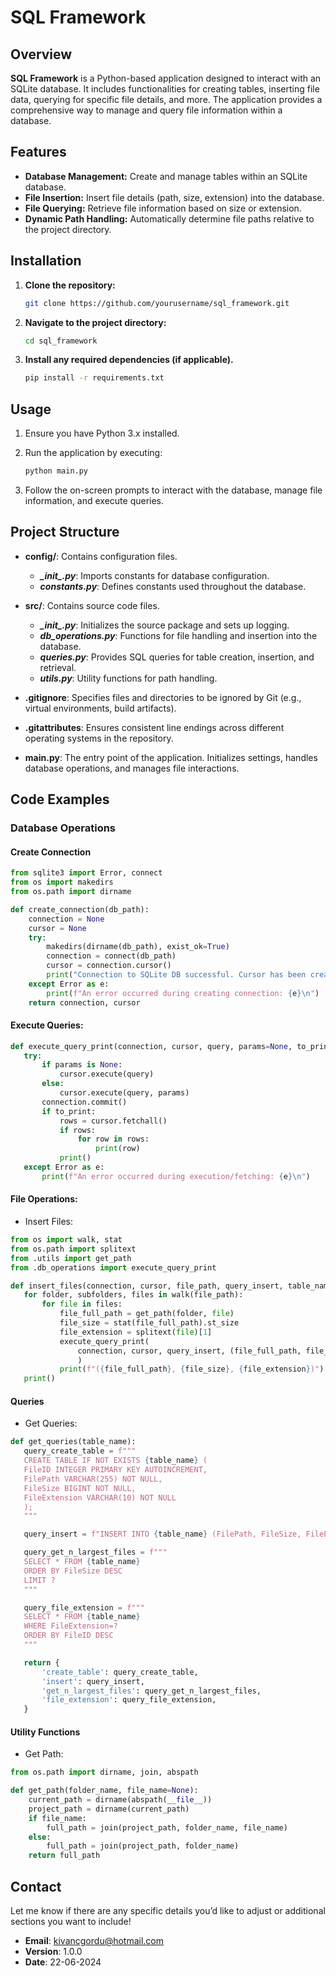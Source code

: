 # SQL Framework

## Overview

**SQL Framework** is a Python-based application designed to interact with an SQLite database. It includes functionalities for creating tables, inserting file data, querying for specific file details, and more. The application provides a comprehensive way to manage and query file information within a database.

## Features

- **Database Management:** Create and manage tables within an SQLite database.
- **File Insertion:** Insert file details (path, size, extension) into the database.
- **File Querying:** Retrieve file information based on size or extension.
- **Dynamic Path Handling:** Automatically determine file paths relative to the project directory.

## Installation

1. **Clone the repository:**
    ```bash
    git clone https://github.com/yourusername/sql_framework.git
    ```

2. **Navigate to the project directory:**
    ```bash
    cd sql_framework
    ```

3. **Install any required dependencies (if applicable).**
    ```bash
    pip install -r requirements.txt
    ```

## Usage  

1. Ensure you have Python 3.x installed.

2. Run the application by executing:
    ```bash
    python main.py
    ```

3. Follow the on-screen prompts to interact with the database, manage file information, and execute queries.

## Project Structure

* **config/**: Contains configuration files.
  * ***\__init__.py***: Imports constants for database configuration.
  * ***constants.py***: Defines constants used throughout the database.

* **src/**: Contains source code files.
  * ***\__init__.py***: Initializes the source package and sets up logging.
  * ***db_operations.py***: Functions for file handling and insertion into the database.
  * ***queries.py***: Provides SQL queries for table creation, insertion, and retrieval.
  * ***utils.py***: Utility functions for path handling.

* **.gitignore**: Specifies files and directories to be ignored by Git (e.g., virtual environments, build artifacts).

* **.gitattributes**: Ensures consistent line endings across different operating systems in the repository.

* **main.py**: The entry point of the application. Initializes settings, handles database operations, and manages file interactions.

## Code Examples

### Database Operations

#### Create Connection
```python
from sqlite3 import Error, connect
from os import makedirs
from os.path import dirname

def create_connection(db_path):
    connection = None
    cursor = None
    try:
        makedirs(dirname(db_path), exist_ok=True)
        connection = connect(db_path)
        cursor = connection.cursor()
        print("Connection to SQLite DB successful. Cursor has been created.\n")
    except Error as e:
        print(f"An error occurred during creating connection: {e}\n")
    return connection, cursor
```

#### Execute Queries:
 ```python
def execute_query_print(connection, cursor, query, params=None, to_print=True):
    try:
        if params is None:
            cursor.execute(query)
        else:
            cursor.execute(query, params)
        connection.commit()
        if to_print:
            rows = cursor.fetchall()
            if rows:
                for row in rows:
                    print(row)
            print()
    except Error as e:
        print(f"An error occurred during execution/fetching: {e}\n")

 ```

 #### File Operations:
 * Insert Files:
 ```python
from os import walk, stat
from os.path import splitext
from .utils import get_path
from .db_operations import execute_query_print

def insert_files(connection, cursor, file_path, query_insert, table_name):
    for folder, subfolders, files in walk(file_path):
        for file in files:
            file_full_path = get_path(folder, file)
            file_size = stat(file_full_path).st_size
            file_extension = splitext(file)[1]
            execute_query_print(
                connection, cursor, query_insert, (file_full_path, file_size, file_extension), to_print=False
                )
            print(f"({file_full_path}, {file_size}, {file_extension})")
    print()

 ```

 #### Queries
 * Get Queries:
 ```python
def get_queries(table_name):
    query_create_table = f"""
    CREATE TABLE IF NOT EXISTS {table_name} (
    FileID INTEGER PRIMARY KEY AUTOINCREMENT,
    FilePath VARCHAR(255) NOT NULL,
    FileSize BIGINT NOT NULL,
    FileExtension VARCHAR(10) NOT NULL
    );
    """

    query_insert = f"INSERT INTO {table_name} (FilePath, FileSize, FileExtension) VALUES (?, ?, ?)"

    query_get_n_largest_files = f"""
    SELECT * FROM {table_name}
    ORDER BY FileSize DESC
    LIMIT ?
    """

    query_file_extension = f"""
    SELECT * FROM {table_name}
    WHERE FileExtension=?
    ORDER BY FileID DESC
    """

    return {
        'create_table': query_create_table,
        'insert': query_insert,
        'get_n_largest_files': query_get_n_largest_files,
        'file_extension': query_file_extension,
    }

 ```

#### Utility Functions
* Get Path:
```python
from os.path import dirname, join, abspath

def get_path(folder_name, file_name=None):
    current_path = dirname(abspath(__file__))
    project_path = dirname(current_path)
    if file_name:
        full_path = join(project_path, folder_name, file_name)
    else:
        full_path = join(project_path, folder_name)
    return full_path

```

## Contact
Let me know if there are any specific details you’d like to adjust or additional sections you want to include!  
* **Email**: kivancgordu@hotmail.com
* **Version**: 1.0.0
* **Date**: 22-06-2024
